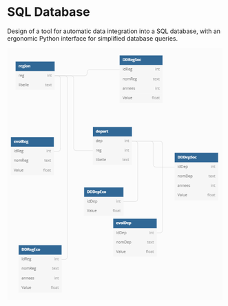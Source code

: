# SQL Database

Design of a tool for automatic data integration into a SQL database, with an ergonomic Python interface for simplified database queries.

<img src="../Images/schema_relationnel.PNG" width="500">